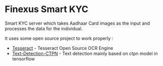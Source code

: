 # Finexus Smart KYC

Smart KYC server which takes Aadhaar Card images as the input and processes the data for the individual.

It uses some open source project to work properly :

* [Tesseract](https://github.com/tesseract-ocr/tesseract) - Tesseract Open Source OCR Engine
* [Text-Detection-CTPN](https://github.com/eragonruan/text-detection-ctpn/tree/master) - Text detection mainly based on ctpn model in tensorflow
